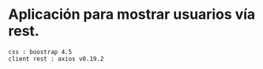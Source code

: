 # Aplicación para mostrar usuarios vía rest.


```
css : boostrap 4.5
client rest : axios v0.19.2

```



